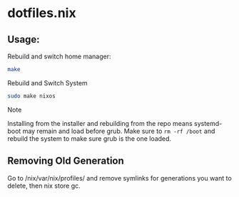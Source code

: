 # dotfiles.nix

## Usage:

Rebuild and switch home manager:

```bash
make
```

Rebuild and Switch System

```bash
sudo make nixos
```

> [!NOTE]
> Installing from the installer and rebuilding from the repo means systemd-boot may remain and load before grub.
> Make sure to `rm -rf /boot` and rebuild the system to make sure grub is the one loaded.

## Removing Old Generation

Go to /nix/var/nix/profiles/ and remove symlinks for generations you want to delete, then nix store gc.
